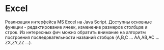 # Excel
Реализация интерфейса MS Excel  на Java Script. Доступны основные функции - редактирование ячеек, изменение размеров столбцов и строк. Из интересных фич можно обратить внимание на алгоритм построения последовательности названий стобцов (A,B,C ... AA,AB,AC ... ZX,ZY,ZZ ...).
